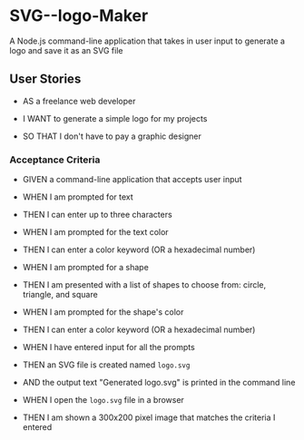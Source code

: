 # SVG--logo-Maker

A Node.js command-line application that takes in user input to generate a logo and save it as an SVG file

## User Stories

* AS a freelance web developer

* I WANT to generate a simple logo for my projects

* SO THAT I don't have to pay a graphic designer

### Acceptance Criteria

* GIVEN a command-line application that accepts user input

* WHEN I am prompted for text

* THEN I can enter up to three characters

* WHEN I am prompted for the text color

* THEN I can enter a color keyword (OR a hexadecimal number)

* WHEN I am prompted for a shape

* THEN I am presented with a list of shapes to choose from: circle, triangle, and square

* WHEN I am prompted for the shape's color

* THEN I can enter a color keyword (OR a hexadecimal number)

* WHEN I have entered input for all the prompts

* THEN an SVG file is created named `logo.svg`

* AND the output text "Generated logo.svg" is printed in the command line

* WHEN I open the `logo.svg` file in a browser

* THEN I am shown a 300x200 pixel image that matches the criteria I entered
